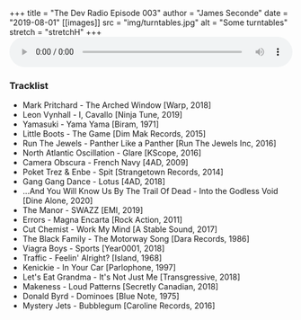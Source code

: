 +++
title = "The Dev Radio Episode 003"
author = "James Seconde"
date = "2019-08-01"
[[images]]
  src = "img/turntables.jpg"
  alt = "Some turntables"
  stretch = "stretchH"
+++
<AUDIO
    style="width:100%;"
    controls
    src="https://devtheatre.s3-eu-west-1.amazonaws.com/The+Dev+Radio+003.mp3">
    Your browser does not support the
    <code>audio</code> element.
</AUDIO>

### Tracklist

* Mark Pritchard - The Arched Window [Warp, 2018]
* Leon Vynhall - I, Cavallo [Ninja Tune, 2019]
* Yamasuki  - Yama Yama [Biram, 1971]
* Little Boots - The Game [Dim Mak Records, 2015]
* Run The Jewels - Panther Like a Panther [Run The Jewels Inc, 2016]
* North Atlantic Oscillation - Glare [KScope, 2016]
* Camera Obscura - French Navy [4AD, 2009]
* Poket Trez & Enbe - Spit [Strangetown Records, 2014]
* Gang Gang Dance - Lotus [4AD, 2018]
* ...And You Will Know Us By The Trail Of Dead - Into the Godless Void [Dine Alone, 2020]
* The Manor - SWAZZ [EMI, 2019]
* Errors - Magna Encarta [Rock Action, 2011]
* Cut Chemist - Work My Mind [A Stable Sound, 2017]
* The Black Family - The Motorway Song [Dara Records, 1986]
* Viagra Boys - Sports [Year0001, 2018]
* Traffic - Feelin' Alright? [Island, 1968]
* Kenickie - In Your Car [Parlophone, 1997]
* Let's Eat Grandma - It's Not Just Me [Transgressive, 2018]
* Makeness - Loud Patterns [Secretly Canadian, 2018]
* Donald Byrd - Dominoes [Blue Note, 1975]
* Mystery Jets - Bubblegum [Caroline Records,  2016]